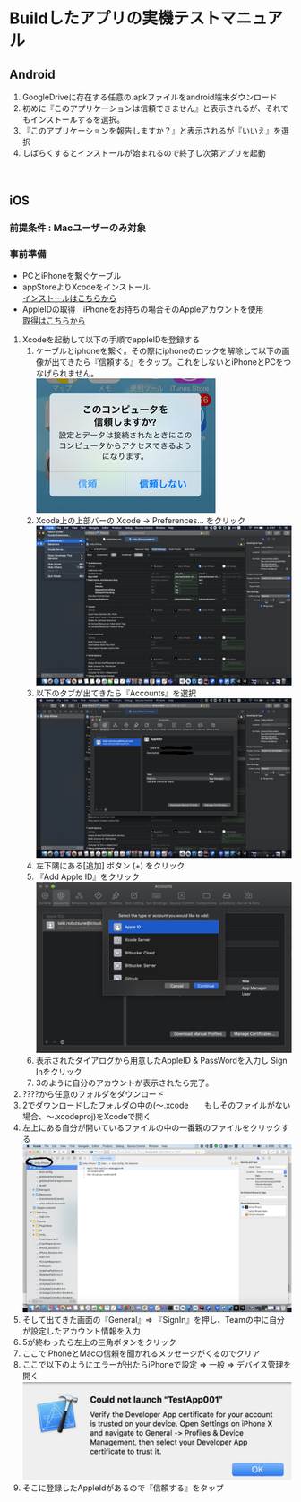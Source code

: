 # Buildしたアプリの実機テストマニュアル
## Android
1. GoogleDriveに存在する任意の.apkファイルをandroid端末ダウンロード
2. 初めに『このアプリケーションは信頼できません』と表示されるが、それでもインストールするを選択。
3. 『このアプリケーションを報告しますか？』と表示されるが『いいえ』を選択
4. しばらくするとインストールが始まれるので終了し次第アプリを起動
<br><br><br>
## iOS
### 前提条件 : Macユーザーのみ対象
### 事前準備
- PCとiPhoneを繋ぐケーブル
- appStoreよりXcodeをインストール<br>
[インストールはこちらから](https://apps.apple.com/jp/app/xcode/id497799835?mt=12)
- AppleIDの取得　iPhoneをお持ちの場合そのAppleアカウントを使用<br>
[取得はこちらから](https://support.apple.com/ja-jp/HT204316)
1. Xcodeを起動して以下の手順でappleIDを登録する
    1.  ケーブルとiphoneを繋ぐ。その際にiphoneのロックを解除して以下の画像が出てきたら『信頼する』をタップ。これをしないとiPhoneとPCをつなげられません。<br>
    ![TrustComfirmImage](./Images/TrustComfirmImage.jpg)
    2. Xcode上の上部バーの Xcode -> Preferences... をクリック
    ![PreferencesInXcode](./Images/PreferencesInXcode.png)
    3. 以下のタブが出てきたら『Accounts』を選択
    ![AccountInPreferences](./Images/AcountsInPreferences.png)
    4. 左下隅にある[追加] ボタン (+) をクリック
    5. 『Add Apple ID』をクリック
    ![AddAccount](./Images/AddAccount.png)
    6. 表示されたダイアログから用意したAppleID & PassWordを入力し Sign Inをクリック
    7. 3のように自分のアカウントが表示されたら完了。
2. ????から任意のフォルダをダウンロード
3. 2でダウンロードしたフォルダの中の(〜.xcode　　もしそのファイルがない場合、〜.xcodeproj)をXcodeで開く
4. 左上にある自分が開いているファイルの中の一番親のファイルをクリックする
![FilePosition](./Images/FilePosition.png)
5. そして出てきた画面の『General』=> 『SignIn』を押し、Teamの中に自分が設定したアカウント情報を入力
6. 5が終わったら左上の三角ボタンをクリック
7. ここでiPhoneとMacの信頼を聞かれるメッセージがくるのでクリア
8. ここで以下のようにエラーが出たらiPhoneで設定 => 一般 => デバイス管理を開く
![ErrorTrust](./Images/ErrorTrust.png)
9. そこに登録したAppleIdがあるので『信頼する』をタップ
